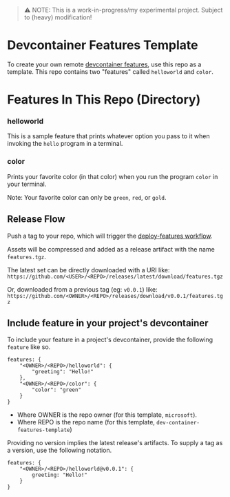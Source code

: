 > ⚠️ NOTE: This is a work-in-progress/my experimental project. Subject to (heavy) modification!

# Devcontainer Features Template

To create your own remote [devcontainer features](#), use this repo as a template.  This repo contains two "features" called `helloworld` and `color`.


# Features In This Repo (Directory)

### helloworld

This is a sample feature that prints whatever option you pass to it when invoking the `hello` program in a terminal.

### color

Prints your favorite color (in that color) when you run the program `color` in your terminal. 

Note: Your favorite color can only be `green`, `red`, or `gold`.

## Release Flow

Push a tag to your repo, which will trigger the [deploy-features workflow](https://github.com/joshspicer/devcontainer-features-template/blob/main/.github/workflows/deploy-features.yml).

Assets will be compressed and added as a release artifact with the name `features.tgz`. 

The latest set can be directly downloaded with a URI like: `https://github.com/<USER>/<REPO>/releases/latest/download/features.tgz`

Or, downloaded from a previous tag (eg: `v0.0.1`) like: `https://github.com/<OWNER>/<REPO>/releases/download/v0.0.1/features.tgz`


## Include feature in your project's devcontainer 

To include your feature in a project's devcontainer, provide the following `feature` like so.

```jsonc
features: {
    "<OWNER>/<REPO>/helloworld": {
        "greeting": "Hello!"
    },
    "<OWNER>/<REPO>/color": {
        "color": "green" 
    }
}
```

- Where OWNER is the repo owner (for this template, `microsoft`).
- Where REPO is the repo name (for this template, `dev-container-features-template`)

Providing no version implies the latest release's artifacts.  To supply a tag as a version, use the following notation.

```jsonc
features: {
    "<OWNER>/<REPO>/helloworld@v0.0.1": {
        greeting: "Hello!"
    }
}
```
